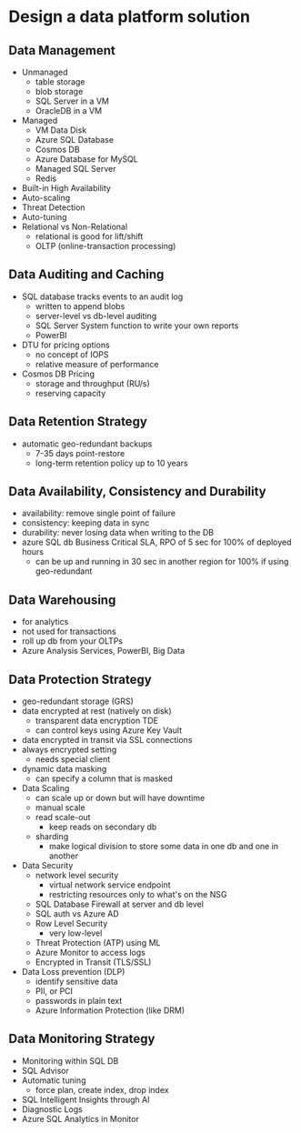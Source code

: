 # Design a data platform solution

## Data Management
- Unmanaged 
  - table storage
  - blob storage
  - SQL Server in a VM
  - OracleDB in a VM
- Managed
  - VM Data Disk
  - Azure SQL Database
  - Cosmos DB
  - Azure Database for MySQL
  - Managed SQL Server
  - Redis
- Built-in High Availability
- Auto-scaling
- Threat Detection
- Auto-tuning
- Relational vs Non-Relational
  - relational is good for lift/shift
  - OLTP (online-transaction processing)

## Data Auditing and Caching
- SQL database tracks events to an audit log
  - written to append blobs
  - server-level vs db-level auditing
  - SQL Server System function to write your own reports
  - PowerBI
- DTU for pricing options
  - no concept of IOPS
  - relative measure of performance
- Cosmos DB Pricing
  - storage and throughput (RU/s)
  - reserving capacity

## Data Retention Strategy
- automatic geo-redundant backups
  - 7-35 days point-restore
  - long-term retention policy up to 10 years

## Data Availability, Consistency and Durability
- availability: remove single point of failure
- consistency: keeping data in sync
- durability: never losing data when writing to the DB
- azure SQL db Business Critical SLA, RPO of 5 sec for 100% of deployed hours
  - can be up and running in 30 sec in another region for 100% if using geo-redundant

## Data Warehousing
- for analytics
- not used for transactions
- roll up db from your OLTPs
- Azure Analysis Services, PowerBI, Big Data

## Data Protection Strategy
- geo-redundant storage (GRS)
- data encrypted at rest (natively on disk)
  - transparent data encryption TDE
  - can control keys using Azure Key Vault
- data encrypted in transit via SSL connections
- always encrypted setting
  - needs special client
- dynamic data masking
  - can specify a column that is masked
- Data Scaling
  - can scale up or down but will have downtime
  - manual scale
  - read scale-out
    - keep reads on secondary db
  - sharding
    - make logical division to store some data in one db and one in another
- Data Security
  - network level security
    - virtual network service endpoint
    - restricting resources only to what's on the NSG
  - SQL Database Firewall at server and db level
  - SQL auth vs Azure AD
  - Row Level Security
    - very low-level
  - Threat Protection (ATP) using ML
  - Azure Monitor to access logs
  - Encrypted in Transit (TLS/SSL)
- Data Loss prevention (DLP)
  - identify sensitive data
  - PII, or PCI
  - passwords in plain text
  - Azure Information Protection (like DRM)

## Data Monitoring Strategy
- Monitoring within SQL DB
- SQL Advisor
- Automatic tuning
  - force plan, create index, drop index
- SQL Intelligent Insights through AI
- Diagnostic Logs
- Azure SQL Analytics in Monitor